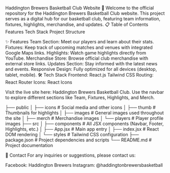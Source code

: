 Haddington Brewers Basketball Club Website 🏀
Welcome to the official repository for the Haddington Brewers Basketball Club website. This project serves as a digital hub for our basketball club, featuring team information, fixtures, highlights, merchandise, and updates.
📋 Table of Contents
Features
Tech Stack
Project Structure

✨ Features
Team Section: Meet our players and learn about their stats.
Fixtures: Keep track of upcoming matches and venues with integrated Google Maps links.
Highlights: Watch game highlights directly from YouTube.
Merchandise Store: Browse official club merchandise with external store links.
Updates Section: Stay informed with the latest news and events.
Responsive Design: Fully optimized for all devices (desktop, tablet, mobile).
🛠 Tech Stack
Frontend:
React.js
Tailwind CSS
Routing:
React Router
Icons:
React Icons

Visit the live site here: Haddington Brewers Basketball Club.
Use the navbar to explore different sections like Team, Fixtures, Highlights, and Merch.

├── public
│   ├── icons          # Social media and other icons
│   ├── thumb          # Thumbnails for highlights
│   ├── images         # General images used throughout the site
│   ├── merch          # Merchandise images
│   └── players        # Player profile images
├── src
│   ├── components     # All JSX components (Navbar, Footer, Highlights, etc.)
│   ├── App.jsx        # Main app entry
│   ├── index.jsx      # React DOM rendering
│   └── styles         # Tailwind CSS configuration
├── package.json       # Project dependencies and scripts
└── README.md          # Project documentation

📧 Contact
For any inquiries or suggestions, please contact us:

Facebook: Haddington Brewers
Instagram: @haddingtonbrewersbasketball
